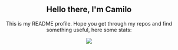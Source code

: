 <p align="center">
 <h2 align="center">Hello there, I'm Camilo</h2>
 <p align="center"> This is my README profile. Hope you get through my repos and find something useful, here some stats:</p>
  <p align="center">
    <a href="https://github.com/anuraghazra/github-readme-stats">
  <img align="center" src="https://github-readme-stats.vercel.app/api?username=camilogarciabotero&show_icons=true" />
</a>
  </p>
</p>


<!--
**camilogarciabotero/camilogarciabotero** is a ✨ _special_ ✨ repository because its `README.md` (this file) appears on your GitHub profile.

Here are some ideas to get you started:

- 🔭 I’m currently working on ...
- 🌱 I’m currently learning ...
- 👯 I’m looking to collaborate on ...
- 🤔 I’m looking for help with ...
- 💬 Ask me about ...
- 📫 How to reach me: ...
- 😄 Pronouns: ...
- ⚡ Fun fact: ...
-->
